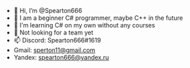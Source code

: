 - 👋 Hi, I’m @Spearton666 
- 👀 I am a beginner C# programmer, maybe C++ in the future
- 🌱 I'm learning C# on my own without any courses
- 💞️ Not looking for a team yet
- 📫 Discord: Spearton666#1619
- Gmail: sperton11@gmail.com
- Yandex: spearton666@yandex.ru

<!---
Spearton666/Spearton666 is a ✨ special ✨ repository because its `README.md` (this file) appears on your GitHub profile.
You can click the Preview link to take a look at your changes.
--->
